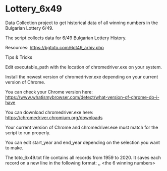 # Lottery_6x49
Data Collection project to get historical data of all winning numbers in the Bulgarian Lottery 6/49.

The script collects data for 6/49 Bulgarian Lottery History.

Resources: https://bgtoto.com/6ot49_arhiv.php

Tips & Tricks

Edit executable_path with the location of chromedriver.exe on your system.

Install the newest version of chromedriver.exe depending on your current version of Chrome.

You can check your Chrome version here:
https://www.whatismybrowser.com/detect/what-version-of-chrome-do-i-have
    
You can download chromedriver.exe here:
https://chromedriver.chromium.org/downloads
    
Your current version of Chrome and chromedriver.exe must match for the script to run properly.
    
You can edit start_year and end_year depending on the selection you want to make.

The toto_6x49.txt file contains all records from 1959 to 2020. It saves each record on a new line in the following format:
<year>,<lottery drawing number>, <the 6 winning numbers>
